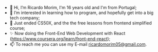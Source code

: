 - 👋 Hi, I’m Ricardo Morim, I'm 16 years old and I'm from Portugal;
- 👀 I’m interested in learning how to program, and hopefully get into a big tech company;
- 🌱 Just ended CS50X, and the the free lessons from frontend simplified course;
- ✨ Now doing the Front-End Web Development with React (https://www.coursera.org/learn/front-end-react);
- 📫 To reach me you can use my E-mail ricardomorim05@gmail.com.


<!---
RicardoMorim/RicardoMorim is a ✨ special ✨ repository because its `README.md` (this file) appears on your GitHub profile.
You can click the Preview link to take a look at your changes.
--->

